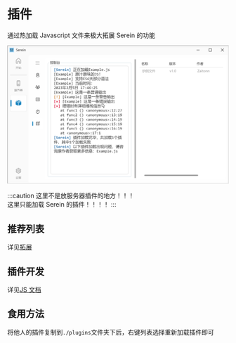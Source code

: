 # 插件

通过热加载 Javascript 文件来极大拓展 Serein 的功能

![插件](javacriptplugins.png)

:::caution
这里不是放服务器插件的地方！！！  
这里只能加载 Serein 的插件！！！！
:::

## 推荐列表

详见[拓展](https://market.serein.cc/resources)

## 插件开发

详见[JS 文档](../development)

## 食用方法

将他人的插件复制到`./plugins`文件夹下后，右键列表选择重新加载插件即可

